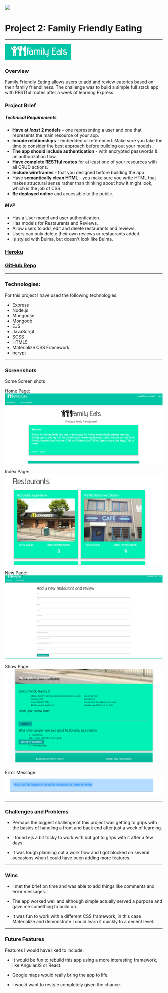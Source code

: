 ![](https://ga-dash.s3.amazonaws.com/production/assets/logo-9f88ae6c9c3871690e33280fcf557f33.png)


# Project 2: Family Friendly Eating

<hr>

![Family Eats Logo](./public/images/logo.png)

### Overview
Family Friendly Eating allows users to add and review eateries based on their family friendliness. The challenge was to build a simple full stack app with RESTful routes after a week of learning Express.


### Project Brief

##### Technical Requirements


* **Have at _least_ 2 models** – one representing a user and one that represents the main resource of your app.
* **Incude relationships** - embedded or referenced. Make sure you take the time to consider the best approach before building out your models.
* **The app should include authentication** - with encrypted passwords & an authorization flow.
* **Have complete RESTful routes** for at least one of your resources with all CRUD actions.
* **Include wireframes** - that you designed before building the app.
* Have **semantically clean HTML** - you make sure you write HTML that makes structural sense rather than thinking about how it might look, which is the job of CSS.
* **Be deployed online** and accessible to the public.

##### MVP

* Has a User model and user authentication.
* Has models for Restaurants and Reviews.
* Allow users to add, edit and delete restaurants and reviews.
* Users can only delete their own reviews or restaurants added.
* Is styled with Bulma, but doesn't look like Bulma.

### [Heroku](https://family-eats.herokuapp.com/)

### [GitHub Repo](https://github.com/Petemab/family_meal_app)

 ---


### Technologies:

For this project I have used the following technologies:

* Express
* Node.js
* Mongoose
* Mongodb
* EJS
* JavaScript
* SCSS
* HTML5
* Materialize CSS Framework
* bcrypt


---

### Screenshots
Some Screen shots

Home Page:
![homeScreen](./public/images/homeScreen.png)


Index Page:
![indexPage](./public/images/indexPage.png)

New Page:
![add](./public/images/add.png)

Show Page:
![show](./public/images/show.png)

Error Message:
![errorMessage](./public/images/errorMessage.png)



---

### Challenges and Problems

* Perhaps the biggest challenge of this project was getting to grips with the basics of handling a front and back end after just a week of learning.

* I found ejs a bit tricky to work with but got to grips with it after a few days.

* It was tough planning out a work flow and I got blocked on several occasions when I could have been adding more features.


---

### Wins

* I met the brief on time and was able to add things like comments and error messages.

* The app worked well and although simple actually served a purpose and gave me something to build on.

* It was fun to work with a different CSS framework, in this case Materialize and demonstrate I could learn it quickly to a decent level.

---

### Future Features

Features I would have liked to include:

* It would be fun to rebuild this app using a more interesting framework, like AngularJS or React.

* Google maps would really bring the app to life.

* I would want to restyle completely given the chance.
